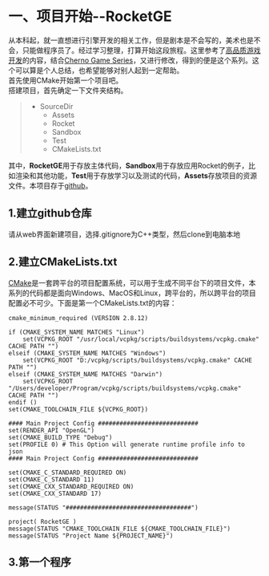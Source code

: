 # 一、项目开始--RocketGE<br>
从本科起，就一直想进行引擎开发的相关工作，但是剧本是不会写的，美术也是不会，只能做程序员了。经过学习整理，打算开始这段旅程。这里参考了[高品质游戏开发](https://www.zhihu.com/column/c_119702958)的内容，结合[Cherno Game Series](https://www.youtube.com/playlist?list=PLlrATfBNZ98dC-V-N3m0Go4deliWHPFwT)，又进行修改，得到的便是这个系列。这个可以算是个人总结，也希望能够对别人起到一定帮助。<br> 
首先使用CMake开始第一个项目吧。<br>
搭建项目，首先确定一下文件夹结构。<br>

> - SourceDir<br>
>    - Assets<br>
>    - Rocket<br>
>    - Sandbox<br>
>    - Test<br>
>    - CMakeLists.txt<br>

其中，**RocketGE**用于存放主体代码，**Sandbox**用于存放应用Rocket的例子，比如渲染和其他功能，**Test**用于存放学习以及测试的代码，**Assets**存放项目的资源文件。本项目存于[github](https://github.com/rocketman123456/RocketArticle)。<br>
## 1.建立github仓库<br>
请从web界面新建项目，选择.gitignore为C++类型，然后clone到电脑本地<br>
## 2.建立CMakeLists.txt<br>
[CMake](https://cmake.org/)是一套跨平台的项目配置系统，可以用于生成不同平台下的项目文件，本系列的代码都是面向Windows、MacOS和Linux，跨平台的，所以跨平台的项目配置必不可少。下面是第一个CMakeLists.txt的内容：<br>
```
cmake_minimum_required (VERSION 2.8.12)

if (CMAKE_SYSTEM_NAME MATCHES "Linux")
    set(VCPKG_ROOT "/usr/local/vcpkg/scripts/buildsystems/vcpkg.cmake" CACHE PATH "")
elseif (CMAKE_SYSTEM_NAME MATCHES "Windows")
    set(VCPKG_ROOT "D:/vcpkg/scripts/buildsystems/vcpkg.cmake" CACHE PATH "")
elseif (CMAKE_SYSTEM_NAME MATCHES "Darwin")
    set(VCPKG_ROOT "/Users/developer/Program/vcpkg/scripts/buildsystems/vcpkg.cmake" CACHE PATH "")
endif ()
set(CMAKE_TOOLCHAIN_FILE ${VCPKG_ROOT})

#### Main Project Config ############################
set(RENDER_API "OpenGL")
set(CMAKE_BUILD_TYPE "Debug")
set(PROFILE 0) # This Option will generate runtime profile info to json
#### Main Project Config ############################

set(CMAKE_C_STANDARD_REQUIRED ON)
set(CMAKE_C_STANDARD 11)
set(CMAKE_CXX_STANDARD_REQUIRED ON)
set(CMAKE_CXX_STANDARD 17)

message(STATUS "###################################")

project( RocketGE )
message(STATUS "CMAKE_TOOLCHAIN_FILE ${CMAKE_TOOLCHAIN_FILE}")
message(STATUS "Project Name ${PROJECT_NAME}")
```
## 3.第一个程序